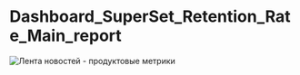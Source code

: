 # Dashboard_SuperSet_Retention_Rate_Main_report


![Лента новостей - продуктовые метрики](https://user-images.githubusercontent.com/110673529/231430500-2d06cf61-1f99-41eb-b46a-521e301c8993.png)
